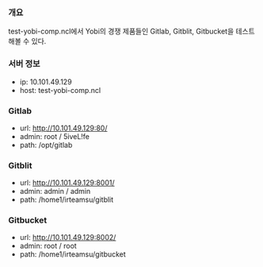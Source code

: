 ### 개요

test-yobi-comp.ncl에서 Yobi의 경쟁 제품들인 Gitlab, Gitblit, Gitbucket을 테스트해볼 수 있다.

### 서버 정보

* ip: 10.101.49.129
* host: test-yobi-comp.ncl

### Gitlab

* url: http://10.101.49.129:80/
* admin: root / 5iveL!fe
* path: /opt/gitlab

### Gitblit

* url: http://10.101.49.129:8001/
* admin: admin / admin
* path: /home1/irteamsu/gitblit

### Gitbucket

* url: http://10.101.49.129:8002/
* admin: root / root
* path: /home1/irteamsu/gitbucket
